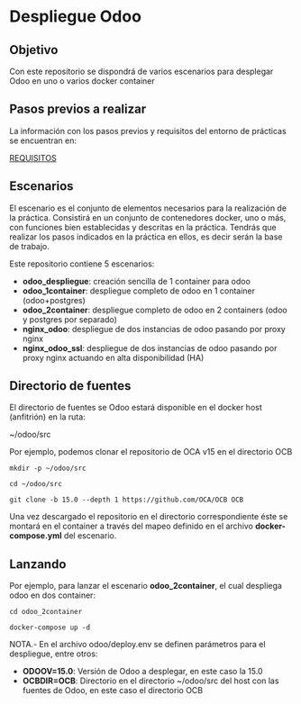 # Despliegue Odoo

## Objetivo

Con este repositorio se dispondrá de varios escenarios para desplegar Odoo en uno o varios docker container

## Pasos previos a realizar

La información con los pasos previos y requisitos del entorno de prácticas se encuentran en:

[REQUISITOS](https://github.com/javierfp-isc/sxe_requisitos)

## Escenarios

El escenario es el conjunto de elementos necesarios para la realización de la práctica. Consistirá en un conjunto de contenedores docker, uno o más, con funciones bien establecidas y descritas en la práctica. Tendrás que realizar los pasos indicados en la práctica en ellos, es decir serán la base de trabajo.

Este repositorio contiene 5 escenarios:

- **odoo_despliegue**: creación sencilla de 1 container para odoo
- **odoo_1container**: despliegue completo de odoo en 1 container (odoo+postgres)
- **odoo_2container**: despliegue completo de odoo en 2 containers (odoo y postgres por separado)
- **nginx_odoo**: despliegue de dos instancias de odoo pasando por proxy nginx
- **nginx_odoo_ssl**: despliegue de dos instancias de odoo pasando por proxy nginx actuando en alta disponibilidad (HA)

## Directorio de fuentes

El directorio de fuentes se Odoo estará disponible en el docker host (anfitrión) en la ruta:

~/odoo/src

Por ejemplo, podemos clonar el repositorio de OCA v15 en el directorio OCB

`mkdir -p ~/odoo/src`

`cd ~/odoo/src`

`git clone -b 15.0 --depth 1 https://github.com/OCA/OCB OCB`

Una vez descargado el repositorio en el directorio correspondiente éste se montará en el container a través del mapeo definido en el archivo **docker-compose.yml** del escenario.

## Lanzando

Por ejemplo, para lanzar el escenario **odoo_2container**, el cual despliega odoo en dos container:

`cd odoo_2container`

`docker-compose up -d`

NOTA.- En el archivo odoo/deploy.env se definen parámetros para el despliegue, entre otros:

* **ODOOV=15.0**: Versión de Odoo a desplegar, en este caso la 15.0
* **OCBDIR=OCB**: Directorio en el directorio ~/odoo/src del host con las fuentes de Odoo, en este caso el directorio OCB


